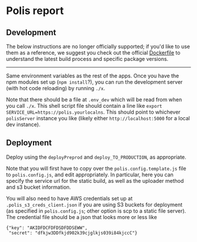 # Polis report

## Development

The below instructions are no longer officially supported; if you'd like to use them as a reference, we suggest you check out the official [Dockerfile](Dockerfile) to understand the latest build process and specific package versions.

---

Same environment variables as the rest of the apps.
Once you have the npm modules set up (`npm install`?), you can run the development server (with hot code reloading) by running `./x`.

Note that there should be a file at `.env_dev` which will be read from when you call `./x`.
This shell script file should contain a line like `export SERVICE_URL=https://polis.yourlocalns`.
This should point to whichever `polisServer` instance you like (likely either `http://localhost:5000` for a local dev instance).

## Deployment

Deploy using the `deployPreprod` and `deploy_TO_PRODUCTION`, as appropriate.

Note that you will first have to copy over the `polis.config.template.js` file to `polis.config.js`, and edit appropriately.
In particular, here you can specify the service url for the static build, as well as the uploader method and s3 bucket information.

You will also need to have AWS credentials set up at `.polis_s3_creds_client.json` if you are using S3 buckets for deployment (as specified in `polis.config.js`; other option is scp to a static file server).
The credential file should be a json that looks more or less like

```
{"key": "AKIDFDCFDFDSDFDDSEWW",
 "secret": "dfkjw3DDfkjd902k39cjglkjs039i84kjccC"}
```

